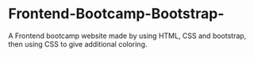 # Frontend-Bootcamp-Bootstrap-
A Frontend bootcamp website made by using HTML, CSS and bootstrap, then using CSS to give additional coloring.
